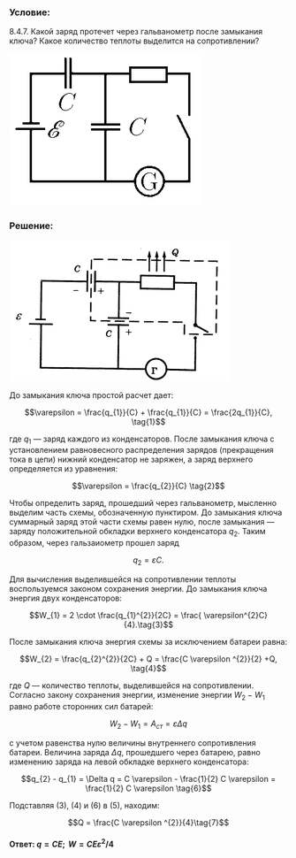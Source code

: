###  Условие: 

$8.4.7.$ Какой заряд протечет через гальванометр после замыкания ключа? Какое количество теплоты выделится на сопротивлении? 

![К задаче $8.4.7$|349x276, 35%](../../img/8.4.7/8.4.7.png)

###  Решение: 

![|400x254, 45%](../../img/8.4.7/sol1.png) 

До замыкания ключа простой расчет дает: 

$$\varepsilon = \frac{q_{1}}{C} + \frac{q_{1}}{C} = \frac{2q_{1}}{C}, \tag{1}$$

где $q_1$ — заряд каждого из конденсаторов. После замыкания ключа с установлением равновесного распределения зарядов (прекращения тока в цепи) нижний конденсатор не заряжен, а заряд верхнего определяется из уравнения: 

$$\varepsilon = \frac{q_{2}}{C} \tag{2}$$

Чтобы определить заряд, прошедший через гальванометр, мысленно выделим часть схемы, обозначенную пунктиром. До замыкания ключа суммарный заряд этой части схемы равен нулю, после замыкания — заряду положительной обкладки верхнего конденсатора $q_2$. Таким образом, через гальзаиометр прошел заряд 

$$q_{2} = \varepsilon C.$$

Для вычисления выделившейся на сопротивлении теплоты воспользуемся законом сохранения энергии. До замыкания ключа энергия двух конденсаторов: 

$$W_{1} = 2 \cdot \frac{q_{1}^{2}}{2C} = \frac{ \varepsilon^{2}C}{4}.\tag{3}$$

После замыкания ключа энергия схемы за исключением батареи равна: 

$$W_{2} = \frac{q_{2}^{2}}{2C} + Q = \frac{C \varepsilon ^{2}}{2} +Q, \tag{4}$$

где $Q$ — количество теплоты, выделившейся на сопротивлении. Согласно закону сохранения энергии, изменение энергии $W_{2} - W_{1}$ равно работе сторонних сил батарей:

$$W_{2} - W_{1} = A_{ст} = \varepsilon \Delta q \tag{5}$$

с учетом равенства нулю величины внутреннего сопротивления батареи. Величина заряда $\Delta q$, прошедшего через батарею, равно изменению заряда на левой обкладке верхнего конденсатора:

$$q_{2} - q_{1} = \Delta q = C \varepsilon - \frac{1}{2} C \varepsilon = \frac{1}{2} C \varepsilon \tag{6}$$

Подставляя $(3)$, $(4)$ и $(6)$ в $(5)$, находим:

$$Q = \frac{C \varepsilon ^{2}}{4}\tag{7}$$

####  Ответ: $q = CE;$ $\,W = CE\varepsilon ^2/4$ 
